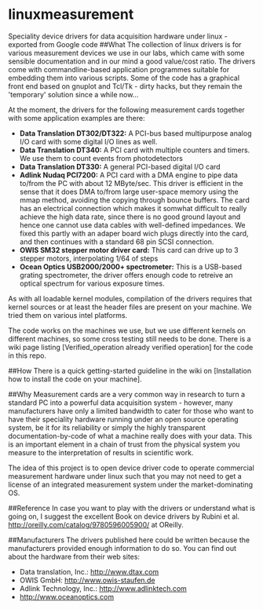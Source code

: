 # linuxmeasurement
Speciality device drivers for data acquisition hardware under linux - exported from Google code
##What
The collection of linux drivers is for various measurement devices we use in our labs, which came with some sensible documentation and in our mind a good value/cost ratio. The drivers come with commandline-based application programmes suitable for embedding them into various scripts. Some of the code has a graphical front end based on gnuplot and Tcl/Tk - dirty hacks, but they remain the 'temporary' solution since a while now...

At the moment, the drivers for the following measurement cards together with some application examples are there:

 * **Data Translation DT302/DT322:** A PCI-bus based multipurpose analog I/O card with some digital I/O lines as well.
 * **Data Translation DT340:** A PCI card with multiple counters and timers. We use them to count events from photodetectors
 * **Data Translation DT330:** A general PCI-based digital I/O card
 * **Adlink Nudaq PCI7200:** A PCI card with a DMA engine to pipe data to/from the PC with about 12 MByte/sec. This driver is efficient in the sense that it does DMA to/from large user-space memory using the mmap method, avoiding the copying through bounce buffers. The card has an electrical connection which makes it somwhat difficult to really achieve the high data rate, since there is no good ground layout and hence one cannot use data cables with well-defined impedances. We fixed this partly with an adaper board wich plugs directly into the card, and then continues with a standard 68 pin SCSI connection.
 * **OWIS SM32 stepper motor driver card:** This card can drive up to 3 stepper motors, interpolating 1/64 of steps
 * **Ocean Optics USB2000/2000+ spectrometer:** This is a USB-based grating spectrometer, the driver offers enough code to retreive an optical spectrum for various exposure times.

As with all loadable kernel modules, compilation of the drivers requires that kernel sources or at least the header files are present on your machine. We tried them on various  intel platforms. 

The code works on the machines we use, but we use different kernels on different machines, so some cross testing still needs to be done. There is a wiki page listing [Verified_operation already verified operation] for the code in this repo. 

##How
There is a quick getting-started guideline in the wiki on [Installation how to install the code on your machine].

##Why
Measurement cards are a very common way in research to turn a standard PC into a powerful data acquisition system - however, many manufacturers have only a limited bandwidth to cater for those who want to have their speciality hardware running under an open source operating system, be it for its reliability or simply the highly transparent documentation-by-code of what a machine really does with your data. This is an important element in a chain of trust from the physical system you measure to the interpretation of results in scientific work. 

The idea of this project is to open device driver code to operate commercial measurement hardware under linux such that you may not need to get a license of an integrated measurement system under the market-dominating OS.

##Reference
In case you want to play with the drivers or understand what is going on, I suggest the excellent Book on device drivers by Rubini et al. http://oreilly.com/catalog/9780596005900/ at OReilly.

##Manufacturers
The drivers published here could be written because the manufacturers provided enough information to do so. You can find out about the hardware from their web sites:
 * Data translation, Inc.: http://www.dtax.com
 * OWIS GmbH: http://www.owis-staufen.de
 * Adlink Technology, Inc.: http://www.adlinktech.com
 * http://www.oceanoptics.com
